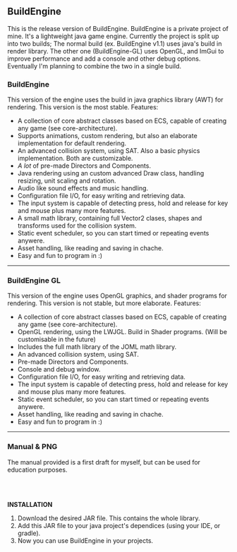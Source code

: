 <h2>BuildEngine</h2>

This is the release version of BuildEngine. BuildEngine is a private project of mine. It's a lightweight java game engine.
Currently the project is split up into two builds; The normal build (ex. BuildEngine v1.1) uses java's build in render library.
The other one (BuildEngine-GL) uses OpenGL, and ImGui to improve performance and add a console and other debug options.
Eventually I'm planning to combine the two in a single build. 

<h3>BuildEngine</h3>

This version of the engine uses the build in java graphics library (AWT) for rendering. This version is the most stable.
Features:
 - A collection of core abstract classes based on ECS, capable of creating any game (see core-architecture).
 - Supports animations, custom rendering, but also an elaborate implementation for default rendering.
 - An advanced collision system, using SAT. Also a basic physics implementation. Both are customizable.
 - <i>A lot</i> of pre-made Directors and Components. 
 - Java rendering using an custom advanced Draw class, handling resizing, unit scaling and rotation.
 - Audio like sound effects and music handling.
 - Configuration file I/O, for easy writing and retrieving data.
 - The input system is capable of detecting press, hold and release for key and mouse plus many more features.
 - A small math library, containing full Vector2 clases, shapes and transforms used for the collision system.
 - Static event scheduler, so you can start timed or repeating events anywere.
 - Asset handling, like reading and saving in chache.
 - Easy and fun to program in :)

<hr>

<h3>BuildEngine GL</h3>

This version of the engine uses OpenGL graphics, and shader programs for rendering. This version is not stable, but more elaborate.
Features:
 - A collection of core abstract classes based on ECS, capable of creating any game (see core-architecture).
 - OpenGL rendering, using the LWJGL. Build in Shader programs. (Will be customisable in the future)
 - Includes the full math library of the JOML math library.
 - An advanced collision system, using SAT.
 - Pre-made Directors and Components. 
 - Console and debug window.
 - Configuration file I/O, for easy writing and retrieving data.
 - The input system is capable of detecting press, hold and release for key and mouse plus many more features.
 - Static event scheduler, so you can start timed or repeating events anywere.
 - Asset handling, like reading and saving in chache.
 - Easy and fun to program in :)

<hr>

<h3>Manual & PNG</h3>

The manual provided is a first draft for myself, but can be used for education purposes.

<br>
<br>

<b>INSTALLATION</b>

1. Download the desired JAR file. This contains the whole library.
2. Add this JAR file to your java project's dependices (using your IDE, or gradle). 
3. Now you can use BuildEngine in your projects.
